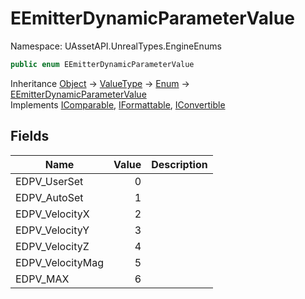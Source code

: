 # EEmitterDynamicParameterValue

Namespace: UAssetAPI.UnrealTypes.EngineEnums

```csharp
public enum EEmitterDynamicParameterValue
```

Inheritance [Object](https://docs.microsoft.com/en-us/dotnet/api/system.object) → [ValueType](https://docs.microsoft.com/en-us/dotnet/api/system.valuetype) → [Enum](https://docs.microsoft.com/en-us/dotnet/api/system.enum) → [EEmitterDynamicParameterValue](./uassetapi.unrealtypes.engineenums.eemitterdynamicparametervalue.md)<br>
Implements [IComparable](https://docs.microsoft.com/en-us/dotnet/api/system.icomparable), [IFormattable](https://docs.microsoft.com/en-us/dotnet/api/system.iformattable), [IConvertible](https://docs.microsoft.com/en-us/dotnet/api/system.iconvertible)

## Fields

| Name | Value | Description |
| --- | --: | --- |
| EDPV_UserSet | 0 |  |
| EDPV_AutoSet | 1 |  |
| EDPV_VelocityX | 2 |  |
| EDPV_VelocityY | 3 |  |
| EDPV_VelocityZ | 4 |  |
| EDPV_VelocityMag | 5 |  |
| EDPV_MAX | 6 |  |
